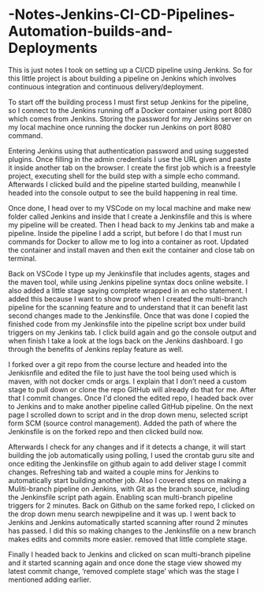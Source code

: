 # -Notes-Jenkins-CI-CD-Pipelines-Automation-builds-and-Deployments

This is just notes I took on setting up a CI/CD pipeline using Jenkins.
So for this little project is about building a pipeline on Jenkins which involves continuous integration and continuous delivery/deployment. 

To start off the building process I must first setup Jenkins for the pipeline, so I connect to the Jenkins running off a Docker container using port 8080 which comes from Jenkins. Storing the password for my Jenkins server on my local machine once running the docker run Jenkins on port 8080 command. 

Entering Jenkins using that authentication password and using suggested plugins. Once filling in the admin credentials I use the URL given and paste it inside another tab on the browser. 
I create the first job which is a freestyle project, executing shell for the build step with a simple echo command. Afterwards I clicked build and the pipeline started building, meanwhile I headed into the console output to see the build happening in real time. 

Once done, I head over to my VSCode on my local machine and make new folder called Jenkins and inside that I create a Jenkinsfile and this is where my pipeline will be created. 
Then I head back to my Jenkins tab and make a pipeline. Inside the pipeline I add a script, but before I do that I must run commands for Docker to allow me to log into a container as root. Updated the container and install maven and then exit the container and close tab on terminal.

Back on VSCode I type up my Jenkinsfile that includes agents, stages and the maven tool, while using Jenkins pipeline syntax docs online website. I also added a little stage saying complete wrapped in an echo statement. I added this because I want to show proof when I created the multi-branch pipeline for the scanning feature and to understand that it can benefit last second changes made to the Jenkinsfile.
Once that was done I copied the finished code from my Jenkinsfile into the pipeline script box under build triggers on my Jenkins tab. I click build again and go the console output and when finish I take a look at the logs back on the Jenkins dashboard. 
I go through the benefits of Jenkins replay feature as well. 

I forked over a git repo from the course lecture and headed into the Jenkisnfile and edited the file to just have the tool being used which is maven, with not docker cmds or args. I explain that I don’t need a custom stage to pull down or clone the repo GitHub will already do that for me. After that I commit changes. 
Once I'd cloned the edited repo, I headed back over to Jenkins and to make another pipeline called GitHub pipeline. On the next page I scrolled down to script and in the drop down menu, selected script form SCM (source control management). Added the path of where the Jenkinsfile is on the forked repo and then clicked build now. 

Afterwards I check for any changes and if it detects a change, it will start building the job automatically using polling, I used the crontab guru site and once editing the Jenkinsfile on github again to add deliver stage I commit changes. 
Refreshing tab and waited a couple mins for Jenkins to automatically start building another job. 
Also I covered steps on making a Muliti-branch pipeline on Jenkins, with Git as the branch source, including the Jenkinsfile script path again. Enabling scan multi-branch pipeline triggers for 2 minutes. 
Back on Github on the same forked repo, I clicked on the drop down menu search newpipeline and it was up. I went back to Jenkins and Jenkins automatically started scanning after round 2 minutes has passed.
I did this so making changes to the Jenkinsfile on a new branch makes edits and commits more easier. removed that little complete stage. 

Finally I headed back to Jenkins and clicked on scan multi-branch pipeline and it started scanning again and once done the stage view showed my latest commit change, ‘removed complete stage’ which was the stage I mentioned adding earlier.
